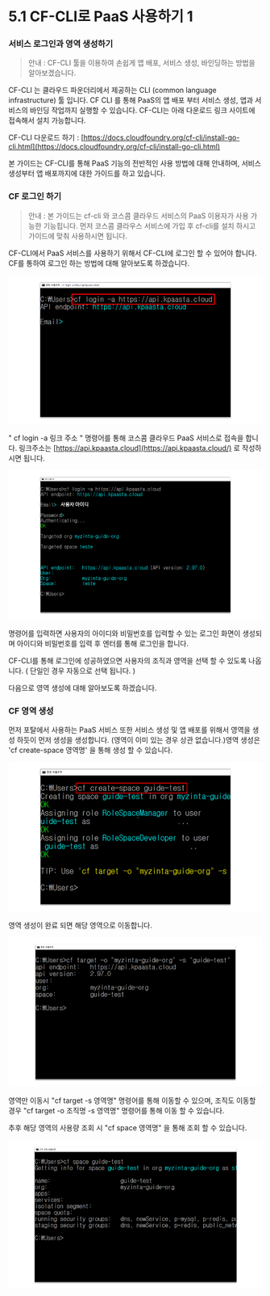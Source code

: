 # 5.1 CF-CLI로 PaaS 사용하기 1

### 서비스 로그인과 영역 생성하기

> 안내 : CF-CLI 툴을 이용하여 손쉽게 앱 배포, 서비스 생성, 바인딩하는 방법을 알아보겠습니다.

CF-CLI 는 클라우드 파운더리에서 제공하는 CLI \(common language infrastructure\) 툴 입니다. CF CLI 를 통해 PaaS의 앱 배포 부터 서비스 생성, 앱과 서비스의 바인딩 작업까지 실행할 수 있습니다. CF-CLI는 아래 다운로드 링크 사이트에 접속해서 설치 가능합니다.

CF-CLI 다운로드 하기 : [https://docs.cloudfoundry.org/cf-cli/install-go-cli.html](https://docs.cloudfoundry.org/cf-cli/install-go-cli.html)

본 가이드는 CF-CLI를 통해 PaaS 기능의 전반적인 사용 방법에 대해 안내하며, 서비스 생성부터 앱 배포까지에 대한 가이드를 하고 있습니다.

### **CF 로그인 하기**

> 안내 : 본 가이드는 cf-cli 와 코스콤 클라우드 서비스의 PaaS 이용자가 사용 가능한 기능힙니다. 먼저 코스콤 클라우스 서비스에 가입 후 cf-cli를 설치 하시고 가이드에 맞춰 사용하시면 됩니다.

CF-CLI에서 PaaS 서비스를 사용하기 위해서 CF-CLI에 로그인 할 수 있어야 합니다. CF를 통하여 로그인 하는 방법에 대해 알아보도록 하겠습니다.

![](../.gitbook/assets/image%20%2856%29.png)

" cf login -a 링크 주소 " 명령어를 통해 코스콤 클라우드 PaaS 서비스로 접속을 합니다. 링크주소는 [https://api.kpaasta.cloud](https://api.kpaasta.cloud/) 로 작성하시면 됩니다.

![](../.gitbook/assets/image%20%2865%29.png)

명령어를 입력하면 사용자의 아이디와 비밀번호를 입력할 수 있는 로그인 화면이 생성되며 아이디와 비밀번호를 입력 후 엔터를 통해 로그인을 합니다.

CF-CLI를 통해 로그인에 성공하였으면 사용자의 조직과 영역을 선택 할 수 있도록 나옵니다. \( 단일인 경우 자동으로 선택 됩니다. \)

다음으로 영역 생성에 대해 알아보도록 하겠습니다.

### **CF 영역 생성**

먼저 포탈에서 사용하는 PaaS 서비스 또한 서비스 생성 및 앱 배포를 위해서 영역을 생성 하듯이 먼저 생성을 생성합니다. \(영역이 이미 있는 경우 상관 없습니다.\)영역 생성은 'cf create-space 영역명' 을 통해 생성 할 수 있습니다.

![](../.gitbook/assets/image%20%2863%29.png)

영역 생성이 완료 되면 해당 영역으로 이동합니다.

![](../.gitbook/assets/image%20%2846%29.png)

영역만 이동시 "cf target -s 영역명" 명령어를 통해 이동할 수 있으며, 조직도 이동할 경우 "cf target -o 조직명 -s 영역명" 명령어를 통해 이동 할 수 있습니다.

추후 해당 영역의 사용량 조회 시 "cf space 영역명" 을 통해 조회 할 수 있습니다.

![](../.gitbook/assets/image%20%2843%29.png)

